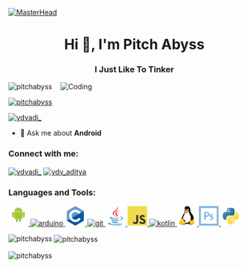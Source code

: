 [![MasterHead](https://i.imgur.com/uiFiHHX.png)](https://github.com/PitchAbyss)
<h1 align="center">Hi 👋, I'm Pitch Abyss</h1>
<h3 align="center">I Just Like To Tinker</h3>
<img align="right" alt="Coding" width="400" src="https://i.imgur.com/FRuYerx.gif">
<p align="left"> <img src="https://komarev.com/ghpvc/?username=pitchabyss&label=Profile%20views&color=0e75b6&style=flat" alt="pitchabyss" /> </p>

<p align="left"> <a href="https://github.com/ryo-ma/github-profile-trophy"><img src="https://github-profile-trophy.vercel.app/?username=pitchabyss" alt="pitchabyss" /></a> </p>

<p align="left"> <a href="https://twitter.com/ydvadi_" target="blank"><img src="https://img.shields.io/twitter/follow/ydvadi_?logo=twitter&style=for-the-badge" alt="ydvadi_" /></a> </p>

- 💬 Ask me about **Android**

<h3 align="left">Connect with me:</h3>
<p align="left">
<a href="https://twitter.com/ydvadi_" target="blank"><img align="center" src="https://raw.githubusercontent.com/rahuldkjain/github-profile-readme-generator/master/src/images/icons/Social/twitter.svg" alt="ydvadi_" height="30" width="40" /></a>
<a href="https://instagram.com/ydv_aditya" target="blank"><img align="center" src="https://raw.githubusercontent.com/rahuldkjain/github-profile-readme-generator/master/src/images/icons/Social/instagram.svg" alt="ydv_aditya" height="30" width="40" /></a>
</p>

<h3 align="left">Languages and Tools:</h3>
<p align="left"> <a href="https://developer.android.com" target="_blank" rel="noreferrer"> <img src="https://raw.githubusercontent.com/devicons/devicon/master/icons/android/android-original-wordmark.svg" alt="android" width="40" height="40"/> </a> <a href="https://www.arduino.cc/" target="_blank" rel="noreferrer"> <img src="https://cdn.worldvectorlogo.com/logos/arduino-1.svg" alt="arduino" width="40" height="40"/> </a> <a href="https://www.cprogramming.com/" target="_blank" rel="noreferrer"> <img src="https://raw.githubusercontent.com/devicons/devicon/master/icons/c/c-original.svg" alt="c" width="40" height="40"/> </a> <a href="https://git-scm.com/" target="_blank" rel="noreferrer"> <img src="https://www.vectorlogo.zone/logos/git-scm/git-scm-icon.svg" alt="git" width="40" height="40"/> </a> <a href="https://www.java.com" target="_blank" rel="noreferrer"> <img src="https://raw.githubusercontent.com/devicons/devicon/master/icons/java/java-original.svg" alt="java" width="40" height="40"/> </a> <a href="https://developer.mozilla.org/en-US/docs/Web/JavaScript" target="_blank" rel="noreferrer"> <img src="https://raw.githubusercontent.com/devicons/devicon/master/icons/javascript/javascript-original.svg" alt="javascript" width="40" height="40"/> </a> <a href="https://kotlinlang.org" target="_blank" rel="noreferrer"> <img src="https://www.vectorlogo.zone/logos/kotlinlang/kotlinlang-icon.svg" alt="kotlin" width="40" height="40"/> </a> <a href="https://www.linux.org/" target="_blank" rel="noreferrer"> <img src="https://raw.githubusercontent.com/devicons/devicon/master/icons/linux/linux-original.svg" alt="linux" width="40" height="40"/> </a> <a href="https://www.photoshop.com/en" target="_blank" rel="noreferrer"> <img src="https://raw.githubusercontent.com/devicons/devicon/master/icons/photoshop/photoshop-line.svg" alt="photoshop" width="40" height="40"/> </a> <a href="https://www.python.org" target="_blank" rel="noreferrer"> <img src="https://raw.githubusercontent.com/devicons/devicon/master/icons/python/python-original.svg" alt="python" width="40" height="40"/> </a> </p>

<p><img align="left" src="https://github-readme-stats.vercel.app/api/top-langs?username=pitchabyss&show_icons=true&locale=en&layout=compact" alt="pitchabyss" /></p>

<p>&nbsp;<img align="center" src="https://github-readme-stats.vercel.app/api?username=pitchabyss&show_icons=true&locale=en" alt="pitchabyss" /></p>

<p><img align="center" src="https://github-readme-streak-stats.herokuapp.com/?user=pitchabyss&" alt="pitchabyss" /></p>
